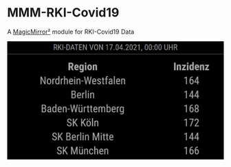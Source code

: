 # MMM-RKI-Covid19
A [MagicMirror²](https://magicmirro.builders) module for RKI-Covid19 Data

![Example](screenshot.jpg)
